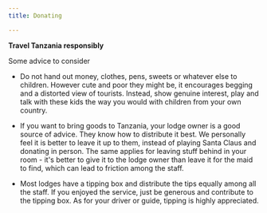 ```yaml
---
title: Donating

---
```


**Travel Tanzania responsibly**

Some advice to consider

- Do not hand out money, clothes, pens, sweets or whatever else to children. However cute and poor they might be, it encourages begging and a distorted view of tourists. Instead, show genuine interest, play and talk with these kids the way you would with children from your own country.

- If you want to bring goods to Tanzania, your lodge owner is a good source of advice. They know how to distribute it best. We personally feel it is better to leave it up to them, instead of playing Santa Claus and donating in person. The same applies for leaving stuff behind in your room - it's better to give it to the lodge owner than leave it for the maid to find, which can lead to friction among the staff.

- Most lodges have a tipping box and distribute the tips equally among all the staff. If you enjoyed the service, just be generous and contribute to the tipping box. As for your driver or guide, tipping is highly appreciated.